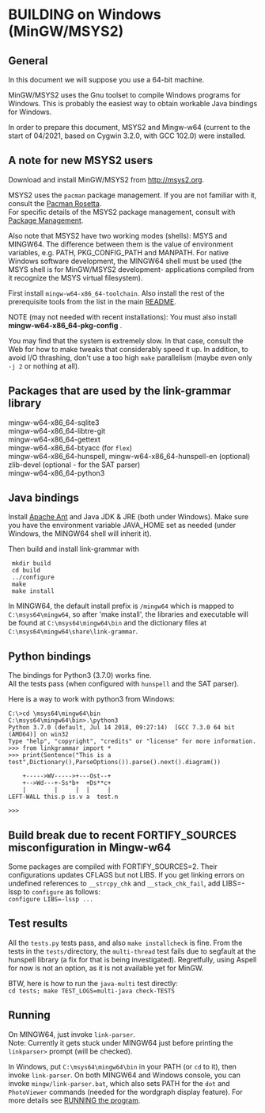 BUILDING on Windows (MinGW/MSYS2)
=================================

General
-------
In this document we will suppose you use a 64-bit machine.

MinGW/MSYS2 uses the Gnu toolset to compile Windows programs for
Windows.  This is probably the easiest way to obtain workable Java
bindings for Windows.

In order to prepare this document, MSYS2 and Mingw-w64 (current to the start of 04/2021,
based on Cygwin 3.2.0, with GCC 102.0) were installed.

A note for new MSYS2 users
--------------------------
Download and install MinGW/MSYS2 from http://msys2.org.

MSYS2 uses the `pacman` package management. If you are not familiar
with it, consult the
[Pacman Rosetta](https://wiki.archlinux.org/index.php/Pacman/Rosetta).<br>
For specific details of the MSYS2 package management, consult with
[Package Management](https://www.msys2.org/docs/package-management/).

Also note that MSYS2 have two working modes (shells): MSYS and MINGW64.
The difference between them is the value of environment variables, e.g.
PATH, PKG_CONFIG_PATH and MANPATH.  For native Windows software
development, the MINGW64 shell must be used (the MSYS shell is for
MinGW/MSYS2 development- applications compiled from it recognize the MSYS
virtual filesystem).

First install `mingw-w64-x86_64-toolchain`. Also install the rest of the
prerequisite tools from the list in the main
[README](/README.md#building-from-the-github-repository).

NOTE (may not needed with recent installations):
You must also install **mingw-w64-x86_64-pkg-config** .

You may find that the system is extremely slow. In that case, consult the
Web for how to make tweaks that considerably speed it up. In addition, to
avoid I/O thrashing, don't use a too high `make` parallelism (maybe even
only `-j 2` or nothing at all).

Packages that are used by the link-grammar library
--------------------------------------------------

mingw-w64-x86_64-sqlite3<br>
mingw-w64-x86_64-libtre-git<br>
mingw-w64-x86_64-gettext<br>
mingw-w64-x86_64-btyacc (for `flex`)<br>
mingw-w64-x86_64-hunspell, mingw-w64-x86_64-hunspell-en (optional)<br>
zlib-devel (optional - for the SAT parser)<br>
mingw-w64-x86_64-python3<br>

Java bindings
-------------
Install [Apache Ant](ant.apache.org/manual/install.html) and
Java JDK & JRE (both under Windows). Make sure you have
the environment variable JAVA_HOME set as needed (under Windows,
the MINGW64 shell will inherit it).

Then build and install link-grammar with

     mkdir build
     cd build
     ../configure
     make
     make install

In MINGW64, the default install prefix is `/mingw64` which is mapped to
`C:\msys64\mingw64`, so after 'make install', the libraries and executable
will be found at `C:\msys64\mingw64\bin` and the dictionary files at
`C:\msys64\mingw64\share\link-grammar`.


Python bindings
---------------
The bindings for Python3 (3.7.0) works fine.<br>
All the tests pass (when configured with `hunspell` and the SAT parser).

Here is a way to work with python3 from Windows:
```
C:\>cd \msys64\mingw64\bin
C:\msys64\mingw64\bin>.\python3
Python 3.7.0 (default, Jul 14 2018, 09:27:14)  [GCC 7.3.0 64 bit (AMD64)] on win32
Type "help", "copyright", "credits" or "license" for more information.
>>> from linkgrammar import *
>>> print(Sentence("This is a test",Dictionary(),ParseOptions()).parse().next().diagram())

    +----->WV----->+---Ost--+
    +-->Wd---+-Ss*b+  +Ds**c+
    |        |     |  |     |
LEFT-WALL this.p is.v a  test.n

>>>
```

Build break due to recent FORTIFY_SOURCES misconfiguration in Mingw-w64
-----------------------------------------------------------------------
Some packages are compiled with FORTIFY_SOURCES=2. Their configurations updates
CFLAGS but not LIBS. If you get linking errors on undefined references to `__strcpy_chk`
and `__stack_chk_fail`, add LIBS=-lssp to `configure` as follows:<br>
`configure LIBS=-lssp ...`

Test results
------------
All the `tests.py` tests pass, and also `make installcheck` is fine.
From the tests in the `tests/`directory, the `multi-thread` test fails due to segfault
at the hunspell library (a fix for that is being investigated). Regretfully, using
Aspell for now is not an option, as it is not available yet for MinGW.

BTW, here is how to run the `java-multi` test directly:<br>
`cd tests; make TEST_LOGS=multi-java check-TESTS`

Running
-------
On MINGW64, just invoke `link-parser`.<br>
Note: Currently it gets stuck under MINGW64 just before printing the `linkparser>` prompt (will be checked).

In Windows, put `C:\msys64\mingw64\bin` in your PATH (or `cd` to it), then invoke `link-parser`.
On both MINGW64 and Windows console, you can invoke `mingw/link-parser.bat`, which also
sets PATH for the `dot` and `PhotoViewer` commands (needed for the wordgraph display feature).
For more details see [RUNNING the program](/README.md#running-the-program).
